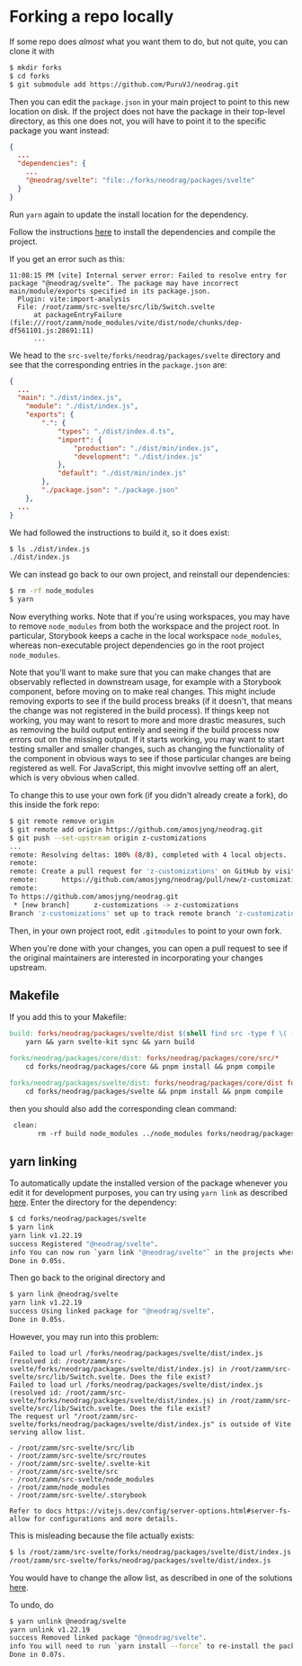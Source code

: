 # Forking a repo locally

If some repo does *almost* what you want them to do, but not quite, you can clone it with

```bash
$ mkdir forks
$ cd forks
$ git submodule add https://github.com/PuruVJ/neodrag.git
```

Then you can edit the `package.json` in your main project to point to this new location on disk. If the project does not have the package in their top-level directory, as this one does not, you will have to point it to the specific package you want instead:

```json
{
  ...
  "dependencies": {
    ...
    "@neodrag/svelte": "file:./forks/neodrag/packages/svelte"
  }
}
```

Run `yarn` again to update the install location for the dependency.

Follow the instructions [here](/zamm/resources/tutorials/libraries/svelte/neodrag.md) to install the dependencies and compile the project.

If you get an error such as this:

```
11:08:15 PM [vite] Internal server error: Failed to resolve entry for package "@neodrag/svelte". The package may have incorrect main/module/exports specified in its package.json.
  Plugin: vite:import-analysis
  File: /root/zamm/src-svelte/src/lib/Switch.svelte
      at packageEntryFailure (file:///root/zamm/node_modules/vite/dist/node/chunks/dep-df561101.js:28691:11)
      ...
```

We head to the `src-svelte/forks/neodrag/packages/svelte` directory and see that the corresponding entries in the `package.json` are:

```json
{
  ...
  "main": "./dist/index.js",
	"module": "./dist/index.js",
	"exports": {
		".": {
			"types": "./dist/index.d.ts",
			"import": {
				"production": "./dist/min/index.js",
				"development": "./dist/index.js"
			},
			"default": "./dist/min/index.js"
		},
		"./package.json": "./package.json"
	},
  ...
}
```

We had followed the instructions to build it, so it does exist:

```bash
$ ls ./dist/index.js
./dist/index.js
```

We can instead go back to our own project, and reinstall our dependencies:

```bash
$ rm -rf node_modules
$ yarn
```

Now everything works. Note that if you're using workspaces, you may have to remove `node_modules` from both the workspace and the project root. In particular, Storybook keeps a cache in the local workspace `node_modules`, whereas non-executable project dependencies go in the root project `node_modules`.

Note that you'll want to make sure that you can make changes that are observably reflected in downstream usage, for example with a Storybook component, before moving on to make real changes. This might include removing exports to see if the build process breaks (if it doesn't, that means the change was not registered in the build process). If things keep not working, you may want to resort to more and more drastic measures, such as removing the build output entirely and seeing if the build process now errors out on the missing output. If it starts working, you may want to start testing smaller and smaller changes, such as changing the functionality of the component in obvious ways to see if those particular changes are being registered as well. For JavaScript, this might invovlve setting off an alert, which is very obvious when called.

To change this to use your own fork (if you didn't already create a fork), do this inside the fork repo:

```bash
$ git remote remove origin
$ git remote add origin https://github.com/amosjyng/neodrag.git
$ git push --set-upstream origin z-customizations
...
remote: Resolving deltas: 100% (8/8), completed with 4 local objects.
remote: 
remote: Create a pull request for 'z-customizations' on GitHub by visiting:
remote:      https://github.com/amosjyng/neodrag/pull/new/z-customizations
remote: 
To https://github.com/amosjyng/neodrag.git
 * [new branch]      z-customizations -> z-customizations
Branch 'z-customizations' set up to track remote branch 'z-customizations' from 'origin'.
```

Then, in your own project root, edit `.gitmodules` to point to your own fork.

When you're done with your changes, you can open a pull request to see if the original maintainers are interested in incorporating your changes upstream.

## Makefile

If you add this to your Makefile:

```Makefile
build: forks/neodrag/packages/svelte/dist $(shell find src -type f \( -name "*.svelte" -o -name "*.js" -o -name "*.ts" -o -name "*.html" \) -not -path "*/node_modules/*")
	yarn && yarn svelte-kit sync && yarn build

forks/neodrag/packages/core/dist: forks/neodrag/packages/core/src/*
	cd forks/neodrag/packages/core && pnpm install && pnpm compile

forks/neodrag/packages/svelte/dist: forks/neodrag/packages/core/dist forks/neodrag/packages/svelte/src/*
	cd forks/neodrag/packages/svelte && pnpm install && pnpm compile
```

then you should also add the corresponding clean command:

```Makefile
 clean:
       rm -rf build node_modules ../node_modules forks/neodrag/packages/svelte/dist/dist
```

## yarn linking

To automatically update the installed version of the package whenever you edit it for development purposes, you can try using `yarn link` as described [here](https://stackoverflow.com/a/41879331). Enter the directory for the dependency:

```bash
$ cd forks/neodrag/packages/svelte
$ yarn link                
yarn link v1.22.19
success Registered "@neodrag/svelte".
info You can now run `yarn link "@neodrag/svelte"` in the projects where you want to use this package and it will be used instead.
Done in 0.05s.
```

Then go back to the original directory and

```bash
$ yarn link @neodrag/svelte
yarn link v1.22.19
success Using linked package for "@neodrag/svelte".
Done in 0.05s.
```

However, you may run into this problem:

```
Failed to load url /forks/neodrag/packages/svelte/dist/index.js (resolved id: /root/zamm/src-svelte/forks/neodrag/packages/svelte/dist/index.js) in /root/zamm/src-svelte/src/lib/Switch.svelte. Does the file exist?
Failed to load url /forks/neodrag/packages/svelte/dist/index.js (resolved id: /root/zamm/src-svelte/forks/neodrag/packages/svelte/dist/index.js) in /root/zamm/src-svelte/src/lib/Switch.svelte. Does the file exist?
The request url "/root/zamm/src-svelte/forks/neodrag/packages/svelte/dist/index.js" is outside of Vite serving allow list.

- /root/zamm/src-svelte/src/lib
- /root/zamm/src-svelte/src/routes
- /root/zamm/src-svelte/.svelte-kit
- /root/zamm/src-svelte/src
- /root/zamm/src-svelte/node_modules
- /root/zamm/node_modules
- /root/zamm/src-svelte/.storybook

Refer to docs https://vitejs.dev/config/server-options.html#server-fs-allow for configurations and more details.
```

This is misleading because the file actually exists:

```bash
$ ls /root/zamm/src-svelte/forks/neodrag/packages/svelte/dist/index.js                      
/root/zamm/src-svelte/forks/neodrag/packages/svelte/dist/index.js
```

You would have to change the allow list, as described in one of the solutions [here](https://stackoverflow.com/questions/74902697/error-the-request-url-is-outside-of-vite-serving-allow-list-after-git-init).

To undo, do

```bash
$ yarn unlink @neodrag/svelte
yarn unlink v1.22.19
success Removed linked package "@neodrag/svelte".
info You will need to run `yarn install --force` to re-install the package that was linked.
Done in 0.07s.
```
